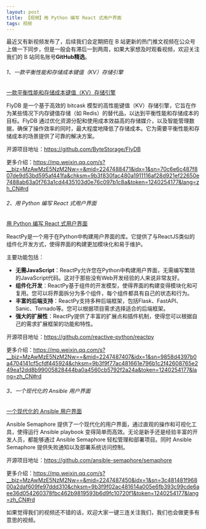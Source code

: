 ```yaml
---
layout: post
title: 【视频】用 Python 编写 React 式用户界面
tags: 视频
---
```


最近又有新视频发布了，后续我们会定期把在 B 站更新的热门推文视频在公众号上做一下同步，但是一般会有滞后一到两周，如果大家想及时观看视频，欢迎关注我们的 B 站同名账号**GitHub精选**。

######  1、一款平衡性能和存储成本键值（KV）存储引擎

[一款平衡性能和存储成本键值（KV）存储引擎](https://www.bilibili.com/video/BV1Kr421x7MN/)

FlyDB 是一个基于高效的 bitcask 模型的高性能键值（KV）存储引擎，它旨在作为某些情况下内存键值存储（如 Redis）的替代品，以达到平衡性能和存储成本的目标。FlyDB 通过优化资源分配和使用成本效益高的存储媒介，以及智能管理数据，确保了操作效率的同时，最大程度地降低了存储成本。它为需要平衡性能和存储成本的场景提供了可靠的解决方案。

开源项目地址：https://github.com/ByteStorage/FlyDB

更多介绍：https://mp.weixin.qq.com/s?__biz=MzAwMzE5NzM2Nw==&mid=2247488471&idx=1&sn=70c6e6c487f807de9d53bd595af441fa&chksm=9b3f830fac480a1911116af28d921ef22650e7488ab63a0f763a1cd4435103d0e76c097b1c8a&token=1240254177&lang=zh_CN#rd

###### 2、用 Python 编写 React 式用户界面

[用 Python 编写 React 式用户界面](https://www.bilibili.com/video/BV16C411t7Lf/)

ReactPy是一个用于在Python中构建用户界面的库。它提供了与ReactJS类似的组件化开发方式，使得界面的构建更加模块化和易于维护。

主要功能包括：

- **无需JavaScript**：ReactPy允许您在Python中构建用户界面，无需编写繁琐的JavaScript代码。这对于那些没有Web开发经验的人来说非常友好。
- **组件化开发**：ReactPy基于组件的开发模型，使得界面的构建变得模块化和可复用。您可以将界面拆分为多个组件，每个组件都具有自己的状态和行为。
- **丰富的后端支持**：ReactPy支持多种后端框架，包括Flask、FastAPI、Sanic、Tornado等。您可以根据项目需求选择适合的后端框架。
- **强大的扩展性**：ReactPy提供了丰富的扩展点和插件机制，使得您可以根据自己的需求扩展框架的功能和特性。

开源项目地址：https://github.com/reactive-python/reactpy

更多介绍：https://mp.weixin.qq.com/s?__biz=MzAwMzE5NzM2Nw==&mid=2247487407&idx=1&sn=9858d4397b0a4704141cf5cfdf445924&chksm=9b3f9f77ac481661e796b1c2f42608765e249ea12dd8b99005828444ba0a4560cb5792f2a24a&token=1240254177&lang=zh_CN#rd

###### 3、一个现代化的 Ansible 用户界面

[一个现代化的 Ansible 用户界面](https://www.bilibili.com/video/BV1Uu4m1T7xP/)

Ansible Semaphore 提供了一个现代化的用户界面，通过直观的操作和可视化工具，使得运行 Ansible playbook 变得简单而高效。无论是新手还是经验丰富的开发人员，都能够通过 Ansible Semaphore 轻松管理和部署项目。同时 Ansible Semaphore 提供失败通知以及部署系统访问控制。

开源项目地址：https://github.com/ansible-semaphore/semaphore

更多介绍：https://mp.weixin.qq.com/s?__biz=MzAwMzE5NzM2Nw==&mid=2247487450&idx=1&sn=3c481481f96800a2daf609fe97ddd310&chksm=9b3f9f02ac481614a005e6fb393c99cde6aee36d054260378fbc462b9819593b6d9fc10720f1&token=1240254177&lang=zh_CN#rd

如果觉得我们的视频还不错的话，欢迎大家一键三连关注我们，我们也会做更多有意思的视频。
